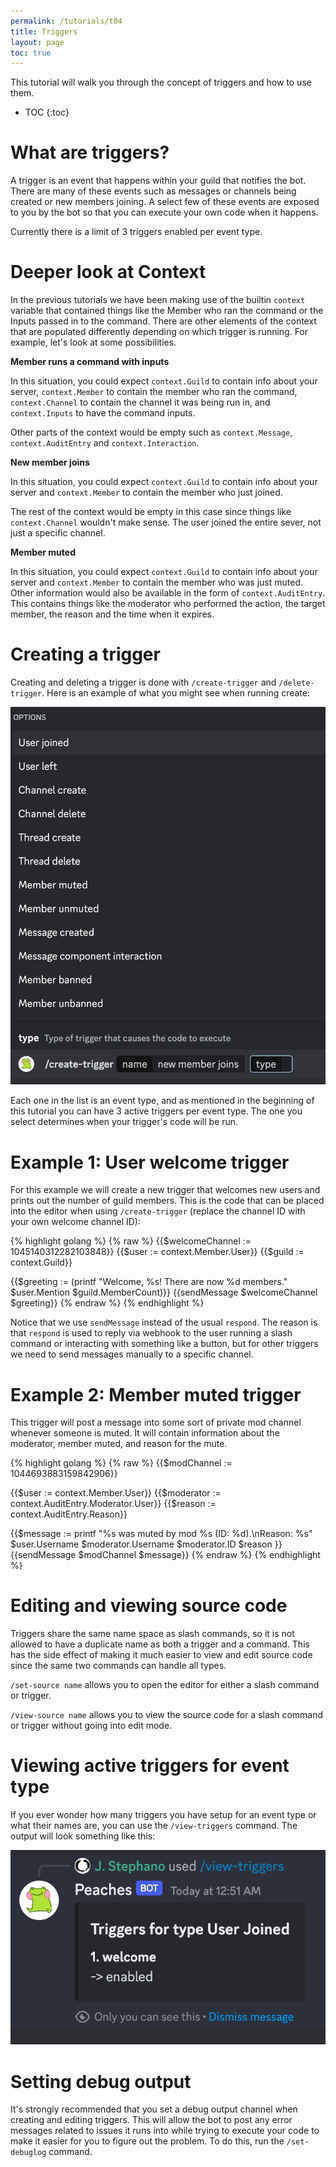 ```yaml
---
permalink: /tutorials/t04
title: Triggers
layout: page
toc: true
---
```


This tutorial will walk you through the concept of triggers and how to use them.

* TOC
{:toc}

# What are triggers?

A trigger is an event that happens within your guild that notifies the bot. There are many of these events such as messages or channels being created or new members joining. A select few of these events are exposed to you by the bot so that you can execute your own code when it happens.

Currently there is a limit of 3 triggers enabled per event type.

# Deeper look at Context

In the previous tutorials we have been making use of the builtin `context` variable that contained things like the Member who ran the command or the Inputs passed in to the command. There are other elements of the context that are populated differently depending on which trigger is running. For example, let's look at some possibilities.

**Member runs a command with inputs**

In this situation, you could expect `context.Guild` to contain info about your server, `context.Member` to contain the member who ran the command, `context.Channel` to contain the channel it was being run in, and `context.Inputs` to have the command inputs.

Other parts of the context would be empty such as `context.Message`, `context.AuditEntry` and `context.Interaction`.

**New member joins**

In this situation, you could expect `context.Guild` to contain info about your server and `context.Member` to contain the member who just joined.

The rest of the context would be empty in this case since things like `context.Channel` wouldn't make sense. The user joined the entire sever, not just a specific channel.

**Member muted**

In this situation, you could expect `context.Guild` to contain info about your server and `context.Member` to contain the member who was just muted. Other information would also be available in the form of `context.AuditEntry`. This contains things like the moderator who performed the action, the target member, the reason and the time when it expires.

# Creating a trigger

Creating and deleting a trigger is done with `/create-trigger` and `/delete-trigger`. Here is an example of what you might see when running create:

![new_member](/assets/t04/new_member.png)

Each one in the list is an event type, and as mentioned in the beginning of this tutorial you can have 3 active triggers per event type. The one you select determines when your trigger's code will be run.

# Example 1: User welcome trigger

For this example we will create a new trigger that welcomes new users and prints out the number of guild members. This is the code that can be placed into the editor when using `/create-trigger` (replace the channel ID with your own welcome channel ID):

{% highlight golang %}
{% raw %}
{{$welcomeChannel := 1045140312282103848}}
{{$user := context.Member.User}}
{{$guild := context.Guild}}

{{$greeting := (printf "Welcome, %s! There are now %d members." $user.Mention $guild.MemberCount)}}
{{sendMessage $welcomeChannel $greeting}}
{% endraw %}
{% endhighlight %}

Notice that we use `sendMessage` instead of the usual `respond`. The reason is that `respond` is used to reply via webhook to the user running a slash command or interacting with something like a button, but for other triggers we need to send messages manually to a specific channel.

# Example 2: Member muted trigger

This trigger will post a message into some sort of private mod channel whenever someone is muted. It will contain information about the moderator, member muted, and reason for the mute.

{% highlight golang %}
{% raw %}
{{$modChannel := 1044693883159842906}}

{{$user := context.Member.User}}
{{$moderator := context.AuditEntry.Moderator.User}}
{{$reason := context.AuditEntry.Reason}}

{{$message := printf "%s was muted by mod %s (ID: %d).\nReason: %s"
    $user.Username $moderator.Username $moderator.ID $reason
}}
{{sendMessage $modChannel $message}}
{% endraw %}
{% endhighlight %}

# Editing and viewing source code

Triggers share the same name space as slash commands, so it is not allowed to have a duplicate name as both a trigger and a command. This has the side effect of making it much easier to view and edit source code since the same two commands can handle all types. 

`/set-source name` allows you to open the editor for either a slash command or trigger.

`/view-source name` allows you to view the source code for a slash command or trigger without going into edit mode.

# Viewing active triggers for event type

If you ever wonder how many triggers you have setup for an event type or what their names are, you can use the `/view-triggers` command. The output will look something like this:

![enabled](/assets/t04/enabled.png)

# Setting debug output

It's strongly recommended that you set a debug output channel when creating and editing triggers. This will allow the bot to post any error messages related to issues it runs into while trying to execute your code to make it easier for you to figure out the problem. To do this, run the `/set-debuglog` command.